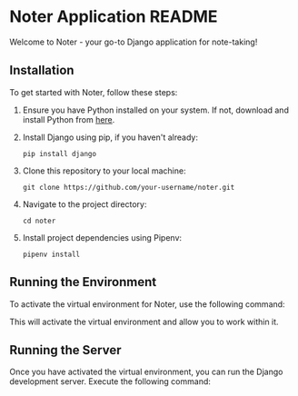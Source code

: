 # Noter Application README

Welcome to Noter - your go-to Django application for note-taking!

## Installation

To get started with Noter, follow these steps:

1. Ensure you have Python installed on your system. If not, download and install Python from [here](https://www.python.org/downloads/).

2. Install Django using pip, if you haven't already:
    ```
    pip install django
    ```

3. Clone this repository to your local machine:
    ```
    git clone https://github.com/your-username/noter.git
    ```

4. Navigate to the project directory:
    ```
    cd noter
    ```

5. Install project dependencies using Pipenv:
    ```
    pipenv install
    ```

## Running the Environment

To activate the virtual environment for Noter, use the following command:


This will activate the virtual environment and allow you to work within it.

## Running the Server

Once you have activated the virtual environment, you can run the Django development server. Execute the following command:
